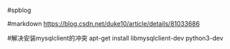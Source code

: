 #spblog

#markdown
https://blog.csdn.net/duke10/article/details/81033686

#解决安装mysqlclient的冲突
apt-get install libmysqlclient-dev python3-dev